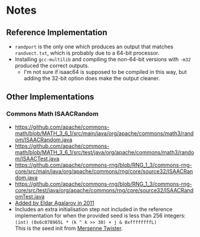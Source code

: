# Notes

## Reference Implementation

* `randport` is the only one which produces an output that matches `randvect.txt`, which is probably due to a 64-bit processor.
* Installing `gcc-multilib` and compiling the non-64-bit versions with `-m32` produced the correct outputs.
  * I'm not sure if isaac64 is supposed to be compiled in this way, but adding the 32-bit option does make the output cleaner.

## Other Implementations

### Commons Math ISAACRandom

* https://github.com/apache/commons-math/blob/MATH_3_6_1/src/main/java/org/apache/commons/math3/random/ISAACRandom.java
* https://github.com/apache/commons-math/blob/MATH_3_6_1/src/test/java/org/apache/commons/math3/random/ISAACTest.java
* https://github.com/apache/commons-rng/blob/RNG_1_3/commons-rng-core/src/main/java/org/apache/commons/rng/core/source32/ISAACRandom.java
* https://github.com/apache/commons-rng/blob/RNG_1_3/commons-rng-core/src/test/java/org/apache/commons/rng/core/source32/ISAACRandomTest.java
* [Added by Eldar Agalarov in 2011](https://issues.apache.org/jira/browse/MATH-710)
* Includes an extra initialisation step not included in the reference implementation for when the provided seed is less than 256 integers:\
  `(int) (0x6c078965L * (k ^ k >> 30) + j & 0xffffffffL)`\
  This is the seed init from [Mersenne Twister](http://en.wikipedia.org/wiki/Mersenne_twister).

